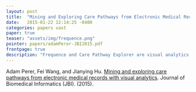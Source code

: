 ```yaml
---
layout: post
title:  "Mining and Exploring Care Pathways from Electronic Medical Records with Visual Analytics"
date:   2015-01-22 12:14:25 -0400
categories: papers vast
paper: true
teaser: "assets/img/frequence.png"
pointer: papers/adamPerer-JBI2015.pdf
frontpage: true
description: "Frequence and Care Pathway Explorer are visual analytics system that integrates data mining and visualization for finding frequent patterns from longitudinal event sequences. They features novel frequent sequence mining algorithms to handle multiple levels-of-detail, temporal context, concurrency, and outcome analysis. Additionally, they also feature visual interfaces designed to support insights, and support exploration of patterns of the level-of-detail relevant to users."
---
```


Adam Perer, Fei Wang, and Jianying Hu. [Mining and exploring care pathways from electronic medical records with visual analytics](papers/adamPerer-JBI2015.pdf). Journal of Biomedical Informatics (JBI). (2015).